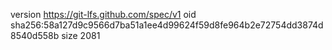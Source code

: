 version https://git-lfs.github.com/spec/v1
oid sha256:58a127d9c9566d7ba51a1ee4d99624f59d8fe964b2e72754dd3874d8540d558b
size 2081

